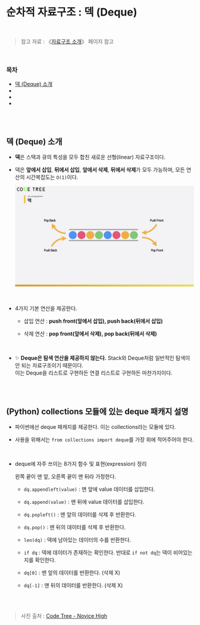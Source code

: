 # 순차적 자료구조 : 덱 (Deque)

<br/>

> 참고 자료 : 《<a href="https://github.com/SangYoonLee1231/TIL/blob/main/DataStructure/data_structure_introduction.md">자료구조 소개</a>》 페이지 참고

<br/>

### 목차

- <a href="">덱 (Deque) 소개</a>
- <a href=""></a>
- <a href=""></a>
- <a href=""></a>

<br/><br/>

## 덱 (Deque) 소개

- <strong>덱</strong>은 스택과 큐의 특성을 모두 합친 새로운 선형(linear) 자료구조이다.

- 덱은 <strong>앞에서 삽입</strong>, <strong>뒤에서 삽입</strong>, <strong>앞에서 삭제</strong>, <strong>뒤에서 삭제</strong>가 모두 가능하며, 모든 연산의 시간복잡도는 <code>O(1)</code>이다.

    <img src="img/deque1.png" width="800">

<br/>

- 4가지 기본 연산을 제공한다.

  - 삽입 연산 : <strong>push front(앞에서 삽입), push back(뒤에서 삽입)</strong>

  - 삭제 연산 : <strong>pop front(앞에서 삭제), pop back(뒤에서 삭제)</strong>

<br/>

- ✨ <strong>Deque은 탐색 연산을 제공하지 않는다.</strong> Stack와 Deque처럼 일반적인 탐색이 안 되는 자료구조이기 때문이다.  
  이는 Deque을 리스트로 구현하든 연결 리스트로 구현하든 마찬가지이다.

<br/><br/>

## (Python) collections 모듈에 있는 deque 패캐지 설명

- 파이썬에선 deque 패캐지를 제공한다. 이는 collections라는 모듈에 있다.

- 사용을 위해서는 <code>from collections import deque</code>를 가장 위에 적어주어야 한다.

<br/>

- deque에 자주 쓰이는 8가지 함수 및 표현(expression) 정리

  왼쪽 끝이 맨 앞, 오른쪽 끝이 맨 뒤라 가정한다.

  - <code>dq.appendleft(value)</code> : 맨 앞에 value 데이터를 삽입한다.

  - <code>dq.append(value)</code> :
    맨 뒤에 value 데이터를 삽입한다.

  - <code>dq.popleft()</code> : 맨 앞의 데이터를 삭제 후 반환한다.

  - <code>dq.pop()</code> : 맨 뒤의 데이터를 삭제 후 반환한다.

  - <code>len(dq)</code> : 덱에 남아있는 데이터의 수를 반환한다.

  - <code>if dq</code> : 덱에 데이터가 존재하는 확인한다. 반대로 <code>if not dq</code>는 덱이 비어있는지를 확인한다.

  - <code>dq[0]</code> : 맨 앞의 데이터를 반환한다. (삭제 X)

  - <code>dq[-1]</code> : 맨 뒤의 데이터를 반환한다. (삭제 X)

<br/><br/>

> 사진 출처 : <a href="https://www.codetree.ai/missions">Code Tree - Novice High</a>
